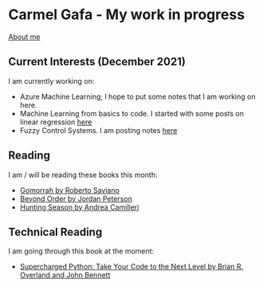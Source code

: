 # **Carmel Gafa - My work in progress**

[About me](/about/)

## **Current Interests (December 2021)**

I am currently working on:

- Azure Machine Learning; I hope to put some notes that I am working on here.
- Machine Learning from basics to code. I started with some posts on linear regression [here](/tags/linear-regression/)
- Fuzzy Control Systems. I am posting notes [here](/tags/fuzzy/)

## **Reading**

I am / will be reading these books this month:

- [Gomorrah by Roberto Saviano](https://www.bookdepository.com/Gomorrah-Roberto-Saviano/9781509843886?ref=grid-view&qid=1640152202523&sr=1-1)
- [Beyond Order by Jordan Peterson](https://www.bookdepository.com/Beyond-Order-Jordan-B-Peterson/9780241407622?ref=grid-view&qid=1640152264842&sr=1-1)
- [Hunting Season by Andrea Camilleri](https://www.bookdepository.com/Hunting-Season-Andrea-Camilleri/9780143126539?ref=grid-view&qid=1640152284884&sr=1-1)

## **Technical Reading**

I am going through this book at the moment:

- [Supercharged Python: Take Your Code to the Next Level by Brian R. Overland and John Bennett](https://www.bookdepository.com/Supercharged-Python-Brian-Overland-John-Bennett/9780135159941)
